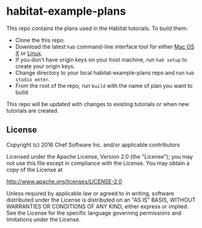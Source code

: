 # habitat-example-plans
This repo contains the plans used in the Habitat tutorials. To build them:

* Clone the this repo.
* Download the latest `hab` command-line interface tool for either [Mac OS X](https://api.bintray.com/content/habitat/stable/darwin/x86_64/hab-$latest-x86_64-darwin.zip) or [Linux](https://api.bintray.com/content/habitat/stable/linux/x86_64/hab-$latest-x86_64-linux.tar.gz?bt_package=hab-x86_64-linux).
* If you don't have origin keys on your host machine, run `hab setup` to create your origin keys.
* Change directory to your local habitat-example-plans repo and run `hab studio enter`.
* From the root of the repo, run `build` with the name of plan you want to build.

This repo will be updated with changes to existing tutorials or when new tutorials are created.

## License

Copyright (c) 2016 Chef Software Inc. and/or applicable contributors

Licensed under the Apache License, Version 2.0 (the "License"); you may not use this file except in compliance with the License. You may obtain a copy of the License at

 http://www.apache.org/licenses/LICENSE-2.0
 
Unless required by applicable law or agreed to in writing, software distributed under the License is distributed on an "AS IS" BASIS, WITHOUT WARRANTIES OR CONDITIONS OF ANY KIND, either express or implied. See the License for the specific language governing permissions and limitations under the License.
